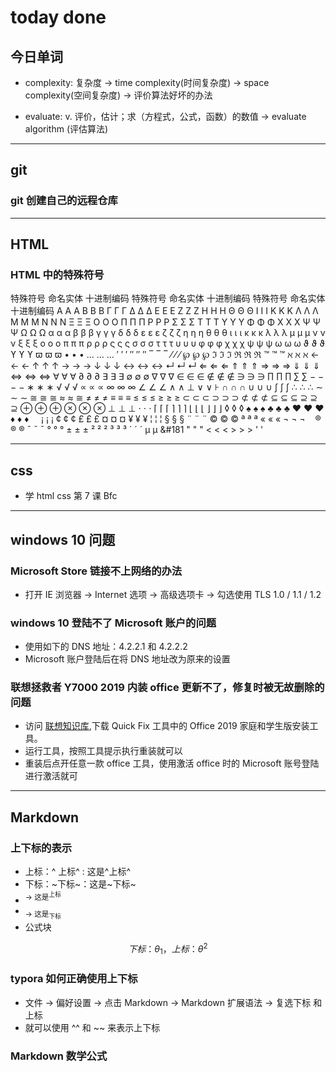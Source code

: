 # today done

## 今日单词

- complexity: 复杂度 -> time complexity(时间复杂度) -> space complexity(空间复杂度) -> 评价算法好坏的办法

- evaluate: v. 评价，估计；求（方程式，公式，函数）的数值 -> evaluate algorithm (评估算法)


---

## git

### git 创建自己的远程仓库

---

## HTML

### HTML 中的特殊符号

特殊符号 命名实体 十进制编码 特殊符号 命名实体 十进制编码 特殊符号 命名实体 十进制编码
Α &Alpha; &#913; Β &Beta; &#914; Γ &Gamma; &#915;
Δ &Delta; &#916; Ε &Epsilon; &#917; Ζ &Zeta; &#918;
Η &Eta; &#919; Θ &Theta; &#920; Ι &Iota; &#921;
Κ &Kappa; &#922; Λ &Lambda; &#923; Μ &Mu; &#924;
Ν &Nu; &#925; Ξ &Xi; &#926; Ο &Omicron; &#927;
Π &Pi; &#928; Ρ &Rho; &#929; Σ &Sigma; &#931;
Τ &Tau; &#932; Υ &Upsilon; &#933; Φ &Phi; &#934;
Χ &Chi; &#935; Ψ &Psi; &#936; Ω &Omega; &#937;
α &alpha; &#945; β &beta; &#946; γ &gamma; &#947;
δ &delta; &#948; ε &epsilon; &#949; ζ &zeta; &#950;
η &eta; &#951; θ &theta; &#952; ι &iota; &#953;
κ &kappa; &#954; λ &lambda; &#955; μ &mu; &#956;
ν &nu; &#957; ξ &xi; &#958; ο &omicron; &#959;
π &pi; &#960; ρ &rho; &#961; ς &sigmaf; &#962;
σ &sigma; &#963; τ &tau; &#964; υ &upsilon; &#965;
φ &phi; &#966; χ &chi; &#967; ψ &psi; &#968;
ω &omega; &#969; ϑ &thetasym; &#977; ϒ &upsih; &#978;
ϖ &piv; &#982; • &bull; &#8226; … &hellip; &#8230;
′ &prime; &#8242; ″ &Prime; &#8243; ‾ &oline; &#8254;
⁄ &frasl; &#8260; ℘ &weierp; &#8472; ℑ &image; &#8465;
ℜ &real; &#8476; ™ &trade; &#8482; ℵ &alefsym; &#8501;
← &larr; &#8592; ↑ &uarr; &#8593; → &rarr; &#8594;
↓ &darr; &#8595; ↔ &harr; &#8596; ↵ &crarr; &#8629;
⇐ &lArr; &#8656; ⇑ &uArr; &#8657; ⇒ &rArr; &#8658;
⇓ &dArr; &#8659; ⇔ &hArr; &#8660; ∀ &forall; &#8704;
∂ &part; &#8706; ∃ &exist; &#8707; ∅ &empty; &#8709;
∇ &nabla; &#8711; ∈ &isin; &#8712; ∉ &notin; &#8713;
∋ &ni; &#8715; ∏ &prod; &#8719; ∑ &sum; &#8722;
− &minus; &#8722; ∗ &lowast; &#8727; √ &radic; &#8730;
∝ &prop; &#8733; ∞ &infin; &#8734; ∠ &ang; &#8736;
∧ &and; &#8869; ∨ &or; &#8870; ∩ &cap; &#8745;
∪ &cup; &#8746; ∫ &int; &#8747; ∴ &there4; &#8756;
∼ &sim; &#8764; ≅ &cong; &#8773; ≈ &asymp; &#8773;
≠ &ne; &#8800; ≡ &equiv; &#8801; ≤ &le; &#8804;
≥ &ge; &#8805; ⊂ &sub; &#8834; ⊃ &sup; &#8835;
⊄ &nsub; &#8836; ⊆ &sube; &#8838; ⊇ &supe; &#8839;
⊕ &oplus; &#8853; ⊗ &otimes; &#8855; ⊥ &perp; &#8869;
⋅ &sdot; &#8901; ⌈ &lceil; &#8968; ⌉ &rceil; &#8969;
⌊ &lfloor; &#8970; ⌋ &rfloor; &#8971; ◊ &loz; &#9674;
♠ &spades; &#9824; ♣ &clubs; &#9827; ♥ &hearts; &#9829;
♦ &diams; &#9830; &nbsp; &#160; ¡ &iexcl; &#161;
¢ &cent; &#162; £ &pound; &#163; ¤ &curren; &#164;
¥ &yen; &#165; ¦ &brvbar; &#166; § &sect; &#167;
¨ &uml; &#168; © &copy; &#169; ª &ordf; &#170;
« &laquo; &#171; ¬ &not; &#172; ­ &shy; &#173;
® &reg; &#174; ¯ &macr; &#175; ° &deg; &#176;
± &plusmn; &#177; ² &sup2; &#178; ³ &sup3; &#179;
´ &acute; &#180; µ &micro; &#181 " &quot; &#34;
< &lt; &#60; > &gt; &#62; ' &#39;

---

## css

- 学 html css 第 7 课 Bfc

---

## windows 10 问题

### Microsoft Store 链接不上网络的办法

- 打开 IE 浏览器 -> Internet 选项 -> 高级选项卡 -> 勾选使用 TLS 1.0 / 1.1 / 1.2

### windows 10 登陆不了 Microsoft 账户的问题

- 使用如下的 DNS 地址：4.2.2.1 和 4.2.2.2
- Microsoft 账户登陆后在将 DNS 地址改为原来的设置

### 联想拯救者 Y7000 2019 内装 office 更新不了，修复时被无故删除的问题

- 访问 [联想知识库](https://iknow.lenovo.com.cn/detail/dc_172545.html),下载 Quick Fix 工具中的 Office 2019 家庭和学生版安装工具。
- 运行工具，按照工具提示执行重装就可以
- 重装后点开任意一款 office 工具，使用激活 office 时的 Microsoft 账号登陆进行激活就可

---

## Markdown

### 上下标的表示

- 上标：\^ 上标\^ : 这是^上标^
- 下标：\~下标\~：这是~下标~
- <sup> -> 这是<sup>上标</sup>
- <sub> -> 这是<sub>下标</sub>
- 公式块

$$
下标 ：θ_1 ，上标 ：θ^2
$$

### typora 如何正确使用上下标

- 文件 -> 偏好设置 -> 点击 Markdown -> Markdown 扩展语法 -> 复选下标 和 上标
- 就可以使用 ^^ 和 ~~ 来表示上下标

### Markdown 数学公式
